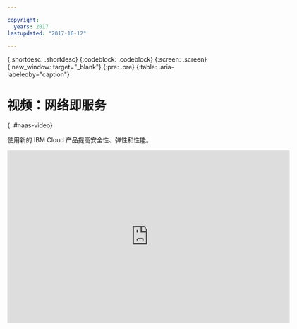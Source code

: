 ```yaml
---

copyright:
  years: 2017
lastupdated: "2017-10-12"

---
```


{:shortdesc: .shortdesc}
{:codeblock: .codeblock}
{:screen: .screen}
{:new_window: target="_blank"}
{:pre: .pre}
{:table: .aria-labeledby="caption"}

# 视频：网络即服务
{: #naas-video}

使用新的 IBM Cloud 产品提高安全性、弹性和性能。

<p>
  <div class="embed-responsive embed-responsive-16by9">
    <iframe class="embed-responsive-item" id="youtubeplayer" type="text/html" width="640" height="390" src="https://www.youtube.com/embed/LRvNCXvtkX0?rel=0" frameborder="0" webkitallowfullscreen mozallowfullscreen allowfullscreen> </iframe>
  </div>
</p>

